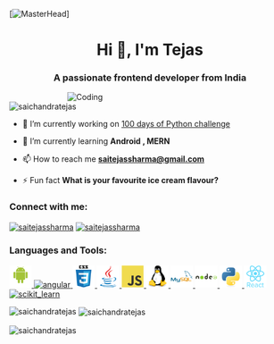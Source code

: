 [![MasterHead](https://media-fastly.hackerearth.com/media/hackathon/scientific-games-code-a-thon-2020/images/05ceb4543b-SG1.gif)]
<h1 align="center">Hi 👋, I'm Tejas</h1>
<h3 align="center">A passionate frontend developer from India</h3>
<img align="right" alt="Coding" width="400" src="https://miro.medium.com/v2/resize:fit:720/0*7Q3yvSIv_t0ioJ-Z.gif">
<p align="left"> <img src="https://komarev.com/ghpvc/?username=saichandratejas&label=Profile%20views&color=0e75b6&style=flat" alt="saichandratejas" /> </p>

- 🔭 I’m currently working on [100 days of Python challenge](https://github.com/saichandratejas/100-days-python-challenge)

- 🌱 I’m currently learning **Android , MERN**

- 📫 How to reach me **saitejassharma@gmail.com**

- ⚡ Fun fact **What is your favourite ice cream flavour?**

<h3 align="left">Connect with me:</h3>
<p align="left">
<a href="https://twitter.com/saitejassharma" target="blank"><img align="center" src="https://raw.githubusercontent.com/rahuldkjain/github-profile-readme-generator/master/src/images/icons/Social/twitter.svg" alt="saitejassharma" height="30" width="40" /></a>
<a href="https://www.hackerrank.com/saitejassharma" target="blank"><img align="center" src="https://raw.githubusercontent.com/rahuldkjain/github-profile-readme-generator/master/src/images/icons/Social/hackerrank.svg" alt="saitejassharma" height="30" width="40" /></a>
</p>

<h3 align="left">Languages and Tools:</h3>
<p align="left"> <a href="https://developer.android.com" target="_blank" rel="noreferrer"> <img src="https://raw.githubusercontent.com/devicons/devicon/master/icons/android/android-original-wordmark.svg" alt="android" width="40" height="40"/> </a> <a href="https://angular.io" target="_blank" rel="noreferrer"> <img src="https://angular.io/assets/images/logos/angular/angular.svg" alt="angular" width="40" height="40"/> </a> <a href="https://www.w3schools.com/css/" target="_blank" rel="noreferrer"> <img src="https://raw.githubusercontent.com/devicons/devicon/master/icons/css3/css3-original-wordmark.svg" alt="css3" width="40" height="40"/> </a> <a href="https://www.java.com" target="_blank" rel="noreferrer"> <img src="https://raw.githubusercontent.com/devicons/devicon/master/icons/java/java-original.svg" alt="java" width="40" height="40"/> </a> <a href="https://developer.mozilla.org/en-US/docs/Web/JavaScript" target="_blank" rel="noreferrer"> <img src="https://raw.githubusercontent.com/devicons/devicon/master/icons/javascript/javascript-original.svg" alt="javascript" width="40" height="40"/> </a> <a href="https://www.linux.org/" target="_blank" rel="noreferrer"> <img src="https://raw.githubusercontent.com/devicons/devicon/master/icons/linux/linux-original.svg" alt="linux" width="40" height="40"/> </a> <a href="https://www.mysql.com/" target="_blank" rel="noreferrer"> <img src="https://raw.githubusercontent.com/devicons/devicon/master/icons/mysql/mysql-original-wordmark.svg" alt="mysql" width="40" height="40"/> </a> <a href="https://nodejs.org" target="_blank" rel="noreferrer"> <img src="https://raw.githubusercontent.com/devicons/devicon/master/icons/nodejs/nodejs-original-wordmark.svg" alt="nodejs" width="40" height="40"/> </a> <a href="https://www.python.org" target="_blank" rel="noreferrer"> <img src="https://raw.githubusercontent.com/devicons/devicon/master/icons/python/python-original.svg" alt="python" width="40" height="40"/> </a> <a href="https://reactjs.org/" target="_blank" rel="noreferrer"> <img src="https://raw.githubusercontent.com/devicons/devicon/master/icons/react/react-original-wordmark.svg" alt="react" width="40" height="40"/> </a> <a href="https://scikit-learn.org/" target="_blank" rel="noreferrer"> <img src="https://upload.wikimedia.org/wikipedia/commons/0/05/Scikit_learn_logo_small.svg" alt="scikit_learn" width="40" height="40"/> </a> </p>

<p><img align="left" src="https://github-readme-stats.vercel.app/api/top-langs?username=saichandratejas&show_icons=true&locale=en&layout=compact" alt="saichandratejas" /></p>

<p>&nbsp;<img align="center" src="https://github-readme-stats.vercel.app/api?username=saichandratejas&show_icons=true&locale=en" alt="saichandratejas" /></p>

<p><img align="center" src="https://github-readme-streak-stats.herokuapp.com/?user=saichandratejas&" alt="saichandratejas" /></p>

